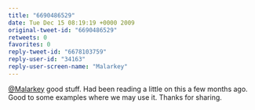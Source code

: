 ```yaml
---
title: "6690486529"
date: Tue Dec 15 08:19:19 +0000 2009
original-tweet-id: "6690486529"
retweets: 0
favorites: 0
reply-tweet-id: "6678103759"
reply-user-id: "34163"
reply-user-screen-name: "Malarkey"
---
```

<a href="https://twitter.com/Malarkey">@Malarkey</a> good stuff. Had been reading a little on this a few months ago. Good to some examples where we may use it. Thanks for sharing.
